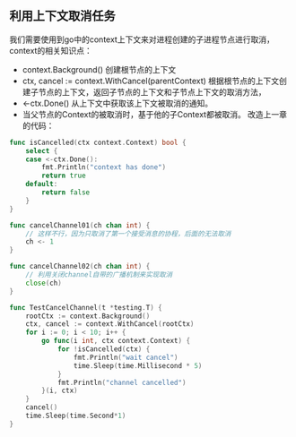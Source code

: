 ## 利用上下文取消任务

我们需要使用到go中的context上下文来对进程创建的子进程节点进行取消，
context的相关知识点：
- context.Background() 创建根节点的上下文
- ctx, cancel := context.WithCancel(parentContext) 根据根节点的上下文创建子节点的上下文，返回子节点的上下文和子节点上下文的取消方法，
- <-ctx.Done() 从上下文中获取该上下文被取消的通知。
- 当父节点的Context的被取消时，基于他的子Context都被取消。
改造上一章的代码：
```go
func isCancelled(ctx context.Context) bool {
	select {
	case <-ctx.Done():
		fmt.Println("context has done")
		return true
	default:
		return false
	}
}

func cancelChannel01(ch chan int) {
	// 这样不行，因为只取消了第一个接受消息的协程，后面的无法取消
	ch <- 1
}

func cancelChannel02(ch chan int) {
	// 利用关闭channel自带的广播机制来实现取消
	close(ch)
}

func TestCancelChannel(t *testing.T) {
	rootCtx := context.Background()
	ctx, cancel := context.WithCancel(rootCtx)
	for i := 0; i < 10; i++ {
		go func(i int, ctx context.Context) {
			for !isCancelled(ctx) {
				fmt.Println("wait cancel")
				time.Sleep(time.Millisecond * 5)
			}
			fmt.Println("channel cancelled")
		}(i, ctx)
	}
	cancel()
	time.Sleep(time.Second*1)
}
```